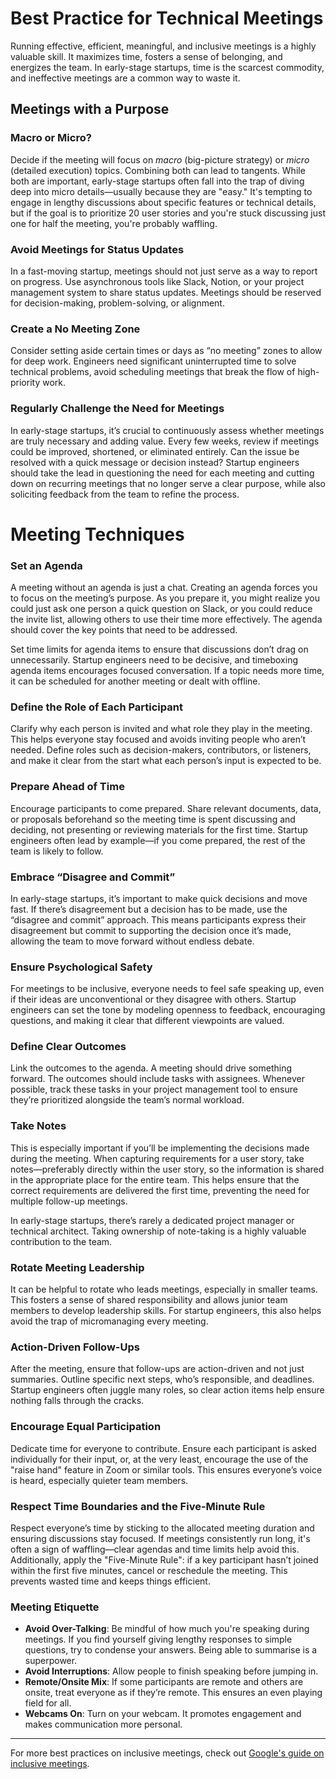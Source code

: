# Best Practice for Technical Meetings

Running effective, efficient, meaningful, and inclusive meetings is a highly valuable skill. It maximizes time, fosters a sense of belonging, and energizes the team. In early-stage startups, time is the scarcest commodity, and ineffective meetings are a common way to waste it.


## Meetings with a Purpose

### **Macro or Micro?**

Decide if the meeting will focus on *macro* (big-picture strategy) or *micro* (detailed execution) topics. Combining both can lead to tangents. While both are important, early-stage startups often fall into the trap of diving deep into micro details—usually because they are "easy." It's tempting to engage in lengthy discussions about specific features or technical details, but if the goal is to prioritize 20 user stories and you're stuck discussing just one for half the meeting, you're probably waffling.

### **Avoid Meetings for Status Updates**

In a fast-moving startup, meetings should not just serve as a way to report on progress. Use asynchronous tools like Slack, Notion, or your project management system to share status updates. Meetings should be reserved for decision-making, problem-solving, or alignment.

### **Create a No Meeting Zone**

Consider setting aside certain times or days as “no meeting” zones to allow for deep work. Engineers need significant uninterrupted time to solve technical problems, avoid scheduling meetings that break the flow of high-priority work.

### **Regularly Challenge the Need for Meetings**

In early-stage startups, it’s crucial to continuously assess whether meetings are truly necessary and adding value. Every few weeks, review if meetings could be improved, shortened, or eliminated entirely. Can the issue be resolved with a quick message or decision instead? Startup engineers should take the lead in questioning the need for each meeting and cutting down on recurring meetings that no longer serve a clear purpose, while also soliciting feedback from the team to refine the process.

# Meeting Techniques

### **Set an Agenda**

A meeting without an agenda is just a chat. Creating an agenda forces you to focus on the meeting’s purpose. As you prepare it, you might realize you could just ask one person a quick question on Slack, or you could reduce the invite list, allowing others to use their time more effectively. The agenda should cover the key points that need to be addressed.

Set time limits for agenda items to ensure that discussions don’t drag on unnecessarily. Startup engineers need to be decisive, and timeboxing agenda items encourages focused conversation. If a topic needs more time, it can be scheduled for another meeting or dealt with offline.

### **Define the Role of Each Participant**

Clarify why each person is invited and what role they play in the meeting. This helps everyone stay focused and avoids inviting people who aren’t needed. Define roles such as decision-makers, contributors, or listeners, and make it clear from the start what each person’s input is expected to be.

### **Prepare Ahead of Time**

Encourage participants to come prepared. Share relevant documents, data, or proposals beforehand so the meeting time is spent discussing and deciding, not presenting or reviewing materials for the first time. Startup engineers often lead by example—if you come prepared, the rest of the team is likely to follow.


### **Embrace “Disagree and Commit”**

In early-stage startups, it’s important to make quick decisions and move fast. If there’s disagreement but a decision has to be made, use the “disagree and commit” approach. This means participants express their disagreement but commit to supporting the decision once it’s made, allowing the team to move forward without endless debate.

### **Ensure Psychological Safety**

For meetings to be inclusive, everyone needs to feel safe speaking up, even if their ideas are unconventional or they disagree with others. Startup engineers can set the tone by modeling openness to feedback, encouraging questions, and making it clear that different viewpoints are valued.

### **Define Clear Outcomes**

Link the outcomes to the agenda. A meeting should drive something forward. The outcomes should include tasks with assignees. Whenever possible, track these tasks in your project management tool to ensure they’re prioritized alongside the team’s normal workload.

### **Take Notes**

This is especially important if you’ll be implementing the decisions made during the meeting. When capturing requirements for a user story, take notes—preferably directly within the user story, so the information is shared in the appropriate place for the entire team. This helps ensure that the correct requirements are delivered the first time, preventing the need for multiple follow-up meetings.

In early-stage startups, there’s rarely a dedicated project manager or technical architect. Taking ownership of note-taking is a highly valuable contribution to the team.

### **Rotate Meeting Leadership**

It can be helpful to rotate who leads meetings, especially in smaller teams. This fosters a sense of shared responsibility and allows junior team members to develop leadership skills. For startup engineers, this also helps avoid the trap of micromanaging every meeting.

### **Action-Driven Follow-Ups**

After the meeting, ensure that follow-ups are action-driven and not just summaries. Outline specific next steps, who’s responsible, and deadlines. Startup engineers often juggle many roles, so clear action items help ensure nothing falls through the cracks.

### **Encourage Equal Participation**

Dedicate time for everyone to contribute. Ensure each participant is asked individually for their input, or, at the very least, encourage the use of the "raise hand" feature in Zoom or similar tools. This ensures everyone’s voice is heard, especially quieter team members.

### **Respect Time Boundaries and the Five-Minute Rule**

Respect everyone’s time by sticking to the allocated meeting duration and ensuring discussions stay focused. If meetings consistently run long, it's often a sign of waffling—clear agendas and time limits help avoid this. Additionally, apply the "Five-Minute Rule": if a key participant hasn’t joined within the first five minutes, cancel or reschedule the meeting. This prevents wasted time and keeps things efficient.

### **Meeting Etiquette**

- **Avoid Over-Talking**: Be mindful of how much you're speaking during meetings. If you find yourself giving lengthy responses to simple questions, try to condense your answers. Being able to summarise is a superpower.
- **Avoid Interruptions**: Allow people to finish speaking before jumping in.
- **Remote/Onsite Mix**: If some participants are remote and others are onsite, treat everyone as if they’re remote. This ensures an even playing field for all.
- **Webcams On**: Turn on your webcam. It promotes engagement and makes communication more personal.

---

For more best practices on inclusive meetings, check out [Google's guide on inclusive meetings](https://www.thinkwithgoogle.com/future-of-marketing/management-and-culture/diversity-and-inclusion/run-inclusive-meetings/).